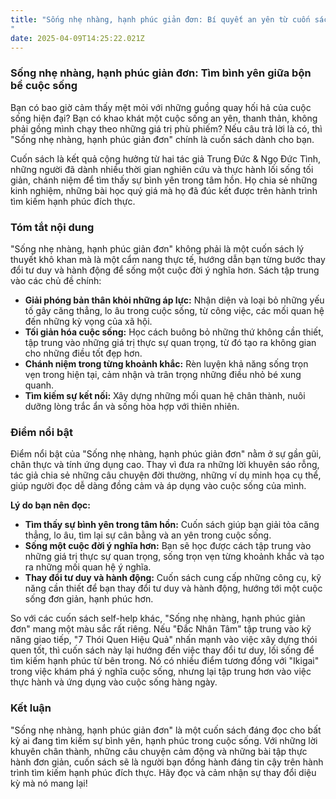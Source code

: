 ```yaml
---
title: "Sống nhẹ nhàng, hạnh phúc giản đơn: Bí quyết an yên từ cuốn sách bạn không thể bỏ lỡ
"
date: 2025-04-09T14:25:22.021Z
---
```


### **Sống nhẹ nhàng, hạnh phúc giản đơn: Tìm bình yên giữa bộn bề cuộc sống**

Bạn có bao giờ cảm thấy mệt mỏi với những guồng quay hối hả của cuộc sống hiện đại? Bạn có khao khát một cuộc sống an yên, thanh thản, không phải gồng mình chạy theo những giá trị phù phiếm? Nếu câu trả lời là có, thì "Sống nhẹ nhàng, hạnh phúc giản đơn" chính là cuốn sách dành cho bạn.

Cuốn sách là kết quả cộng hưởng từ hai tác giả Trung Đức & Ngọ Đức Tình, những người đã dành nhiều thời gian nghiên cứu và thực hành lối sống tối giản, chánh niệm để tìm thấy sự bình yên trong tâm hồn. Họ chia sẻ những kinh nghiệm, những bài học quý giá mà họ đã đúc kết được trên hành trình tìm kiếm hạnh phúc đích thực.

### **Tóm tắt nội dung**

"Sống nhẹ nhàng, hạnh phúc giản đơn" không phải là một cuốn sách lý thuyết khô khan mà là một cẩm nang thực tế, hướng dẫn bạn từng bước thay đổi tư duy và hành động để sống một cuộc đời ý nghĩa hơn. Sách tập trung vào các chủ đề chính:

*   **Giải phóng bản thân khỏi những áp lực:** Nhận diện và loại bỏ những yếu tố gây căng thẳng, lo âu trong cuộc sống, từ công việc, các mối quan hệ đến những kỳ vọng của xã hội.
*   **Tối giản hóa cuộc sống:** Học cách buông bỏ những thứ không cần thiết, tập trung vào những giá trị thực sự quan trọng, từ đó tạo ra không gian cho những điều tốt đẹp hơn.
*   **Chánh niệm trong từng khoảnh khắc:** Rèn luyện khả năng sống trọn vẹn trong hiện tại, cảm nhận và trân trọng những điều nhỏ bé xung quanh.
*   **Tìm kiếm sự kết nối:** Xây dựng những mối quan hệ chân thành, nuôi dưỡng lòng trắc ẩn và sống hòa hợp với thiên nhiên.

### **Điểm nổi bật**

Điểm nổi bật của "Sống nhẹ nhàng, hạnh phúc giản đơn" nằm ở sự gần gũi, chân thực và tính ứng dụng cao. Thay vì đưa ra những lời khuyên sáo rỗng, tác giả chia sẻ những câu chuyện đời thường, những ví dụ minh họa cụ thể, giúp người đọc dễ dàng đồng cảm và áp dụng vào cuộc sống của mình.

**Lý do bạn nên đọc:**

*   **Tìm thấy sự bình yên trong tâm hồn:** Cuốn sách giúp bạn giải tỏa căng thẳng, lo âu, tìm lại sự cân bằng và an yên trong cuộc sống.
*   **Sống một cuộc đời ý nghĩa hơn:** Bạn sẽ học được cách tập trung vào những giá trị thực sự quan trọng, sống trọn vẹn từng khoảnh khắc và tạo ra những mối quan hệ ý nghĩa.
*   **Thay đổi tư duy và hành động:** Cuốn sách cung cấp những công cụ, kỹ năng cần thiết để bạn thay đổi tư duy và hành động, hướng tới một cuộc sống đơn giản, hạnh phúc hơn.

So với các cuốn sách self-help khác, "Sống nhẹ nhàng, hạnh phúc giản đơn" mang một màu sắc rất riêng. Nếu "Đắc Nhân Tâm" tập trung vào kỹ năng giao tiếp, "7 Thói Quen Hiệu Quả" nhấn mạnh vào việc xây dựng thói quen tốt, thì cuốn sách này lại hướng đến việc thay đổi tư duy, lối sống để tìm kiếm hạnh phúc từ bên trong. Nó có nhiều điểm tương đồng với "Ikigai" trong việc khám phá ý nghĩa cuộc sống, nhưng lại tập trung hơn vào việc thực hành và ứng dụng vào cuộc sống hàng ngày.

### **Kết luận**

"Sống nhẹ nhàng, hạnh phúc giản đơn" là một cuốn sách đáng đọc cho bất kỳ ai đang tìm kiếm sự bình yên, hạnh phúc trong cuộc sống. Với những lời khuyên chân thành, những câu chuyện cảm động và những bài tập thực hành đơn giản, cuốn sách sẽ là người bạn đồng hành đáng tin cậy trên hành trình tìm kiếm hạnh phúc đích thực. Hãy đọc và cảm nhận sự thay đổi diệu kỳ mà nó mang lại!
